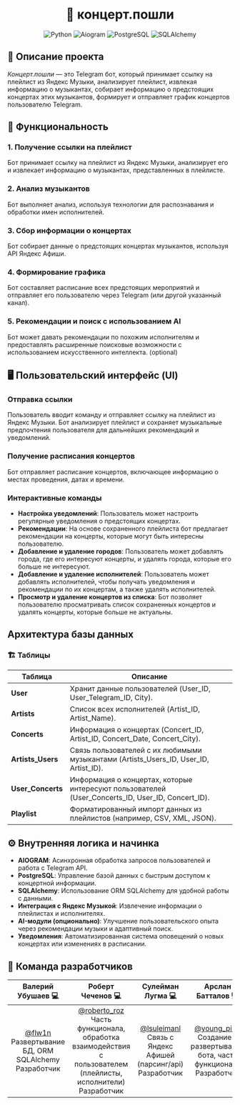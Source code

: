<h1 align="center">🎵 концерт.пошли</h1>

<div align="center">

![Python](https://img.shields.io/badge/Python-3776AB?style=for-the-badge&logo=python&logoColor=white)
![Aiogram](https://img.shields.io/badge/Aiogram-000000?style=for-the-badge&logo=python&logoColor=white)
![PostgreSQL](https://img.shields.io/badge/PostgreSQL-4169E1?style=for-the-badge&logo=postgresql&logoColor=white)
![SQLAlchemy](https://img.shields.io/badge/SQLAlchemy-000000?style=for-the-badge&logo=sqlalchemy&logoColor=white)

</div>


## 📄 Описание проекта

*Концерт.пошли* — это Telegram бот, который принимает ссылку на плейлист из Яндекс Музыки, анализирует плейлист, извлекая информацию о музыкантах, собирает информацию о предстоящих концертах этих музыкантов, формирует и отправляет график концертов пользователю Telegram.

## 🎯 Функциональность

### 1. Получение ссылки на плейлист
Бот принимает ссылку на плейлист из Яндекс Музыки, анализирует его и извлекает информацию о музыкантах, представленных в плейлисте.

### 2. Анализ музыкантов
Бот выполняет анализ, используя технологии для распознавания и обработки имен исполнителей.

### 3. Сбор информации о концертах
Бот собирает данные о предстоящих концертах музыкантов, используя API Яндекс Афиши.

### 4. Формирование графика
Бот составляет расписание всех предстоящих мероприятий и отправляет его пользователю через Telegram (или другой указанный канал).

### 5. Рекомендации и поиск с использованием AI
Бот может давать рекомендации по похожим исполнителям и предоставлять расширенные поисковые возможности с использованием искусственного интеллекта. (optional)

## 🖥️ Пользовательский интерфейс (UI)

### Отправка ссылки
Пользователь вводит команду и отправляет ссылку на плейлист из Яндекс Музыки. Бот анализирует плейлист и сохраняет музыкальные предпочтения пользователя для дальнейших рекомендаций и уведомлений.

### Получение расписания концертов
Бот отправляет расписание концертов, включающее информацию о местах проведения, датах и времени.

### Интерактивные команды
- **Настройка уведомлений**: Пользователь может настроить регулярные уведомления о предстоящих концертах.
- **Рекомендации**: На основе сохраненного плейлиста бот предлагает рекомендации на концерты, которые могут быть интересны пользователю.
- **Добавление и удаление городов**: Пользователь может добавлять города, где его интересуют концерты, и удалять города, которые его больше не интересуют.
- **Добавление и удаление исполнителей**: Пользователь может добавлять исполнителей, чтобы получать уведомления и рекомендации по их концертам, а также удалять исполнителей.
- **Просмотр и удаление концертов из списка**: Бот позволяет пользователю просматривать список сохраненных концертов и удалять концерты, которые больше не актуальны.


## Архитектура базы данных

### 🏗️ Таблицы

| Таблица          | Описание                                                                                   |
|------------------|--------------------------------------------------------------------------------------------|
| **User**         | Хранит данные пользователей (User_ID, User_Telegram_ID, City).                             |
| **Artists**      | Список всех исполнителей (Artist_ID, Artist_Name).                                         |
| **Concerts**     | Информация о концертах (Concert_ID, Artist_ID, Concert_Date, Concert_City).                 |
| **Artists_Users**| Связь пользователей с их любимыми музыкантами (Artists_Users_ID, User_ID, Artist_ID).       |
| **User_Concerts**| Информация о концертах, которые интересуют пользователей (User_Concerts_ID, User_ID, Concert_ID). |
| **Playlist**     | Форматированный импорт данных из плейлистов (например, CSV, XML, JSON).                    |

## ⚙️ Внутренняя логика и начинка

- **AIOGRAM**: Асинхронная обработка запросов пользователей и работа с Telegram API.
- **PostgreSQL**: Управление базой данных с быстрым доступом к концертной информации.
- **SQLAlchemy**: Использование ORM SQLAlchemy для удобной работы с данными.
- **Интеграция с Яндекс Музыкой**: Извлечение информации о плейлистах и исполнителях.
- **AI-модули (опционально)**: Улучшение пользовательского опыта через рекомендации музыки и адаптивный поиск.
- **Уведомления**: Автоматизированная система оповещений о новых концертах или изменениях в расписании.


## 👥 Команда разработчиков

| Валерий Убушаев 💻 | Роберт Чеченов 💻 | Сулейман Лугма 💻 | Арслан Батталов 💻 |
|:----------------:|:--------------:|:--------------:|:---------------:|
| [@flw1n](https://t.me/flw1n)<br>Развертывание БД, ORM SQLAlchemy<br>Разработчик | [@roberto_roz](https://t.me/roberto_roz)<br>Часть функционала, обработка взаимодействия с пользователем (плейлисты, исполнители)<br>Разработчик | [@lsuleimanl](https://t.me/lsuleimanl)<br>Связь с Яндекс Афишей (парсинг/api)<br>Разработчик | [@young_pin1](https://t.me/young_pin1)<br>Создание и развертывание бота, часть функционала<br>Разработчик |

